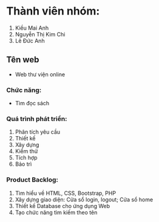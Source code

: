 # Thành viên nhóm:
1. Kiều Mai Anh
2. Nguyễn Thị Kim Chi
3. Lê Đức Anh

## Tên web
- Web thư viện online

### Chức năng:
- Tìm đọc sách

### Quá trình phát triển:
1. Phân tích yêu cầu
2. Thiết kế
3. Xây dựng
4. Kiểm thử
5. Tích hợp
6. Bảo trì

### Product Backlog:
1. Tìm hiểu về HTML, CSS, Bootstrap, PHP
2. Xây dựng giao diện: Cửa sổ login, logout; Cửa sổ home
3. Thiết kế Database cho ứng dụng Web
4. Tạo chức năng tìm kiếm theo tên